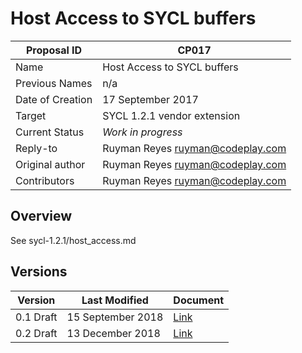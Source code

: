 # Host Access to SYCL buffers

| Proposal ID | CP017 |
|-------------|--------|
| Name | Host Access to SYCL buffers |
| Previous Names | n/a |
| Date of Creation | 17 September 2017 |
| Target | SYCL 1.2.1 vendor extension |
| Current Status | _Work in progress_ |
| Reply-to | Ruyman Reyes <ruyman@codeplay.com> |
| Original author | Ruyman Reyes <ruyman@codeplay.com> |
| Contributors | Ruyman Reyes <ruyman@codeplay.com> |

## Overview

See sycl-1.2.1/host_access.md

## Versions

| Version | Last Modified | Document |
|---------|----- | ---------|
| 0.1 Draft | 15 September 2018 | [Link](sycl-1.2.1/host-access.md) |
| 0.2 Draft | 13 December 2018 | [Link](sycl-1.2.1/host-access.md) |

